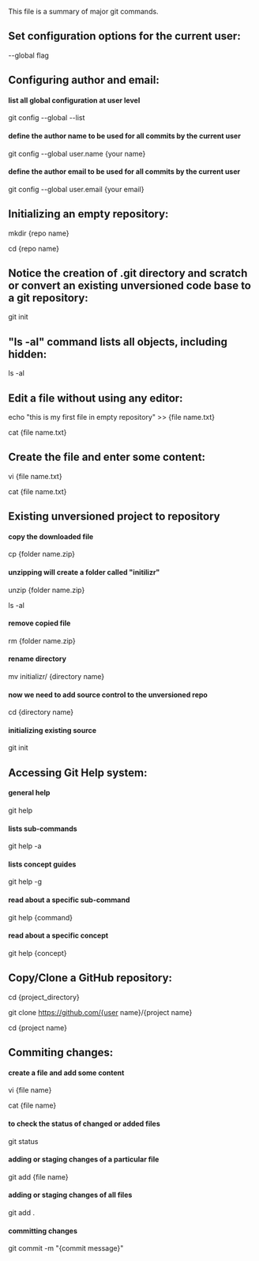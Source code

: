This file is a summary of major git commands. 

## Set configuration options for the current user:

--global flag 

## Configuring author and email:

#### list all global configuration at user level

git config --global --list   

#### define the author name to be used for all commits by the current user

git config --global user.name {your name}

#### define the author email to be used for all commits by the current user

git config --global user.email {your email}

## Initializing an empty repository: 

mkdir {repo name}

cd {repo name}
   
## Notice the creation of .git directory and scratch or convert an existing unversioned code base to a git repository:            

git init   
                       
## "ls -al" command lists all objects, including hidden: 

ls -al  
      
## Edit a file without using any editor:                                                               

echo "this is my first file in empty repository" >> {file name.txt}     

cat {file name.txt}

## Create the file and enter some content:

vi  {file name.txt}                                        

cat {file name.txt}

## Existing unversioned project to repository

#### copy the downloaded file

cp {folder name.zip}

#### unzipping will create a folder called "initilizr"     

unzip {folder name.zip}                                      

ls -al

#### remove copied file

rm {folder name.zip} 

#### rename directory                                          

mv initializr/ {directory name}    
              
#### now we need to add source control to the unversioned repo

cd {directory name}   
         
#### initializing existing source                        

git init            
  
## Accessing Git Help system: 

#### general help

git help

#### lists sub-commands

git help -a

#### lists concept guides

git help -g

#### read about a specific sub-command

git help {command}

#### read about a specific concept

git help {concept}

## Copy/Clone a GitHub repository:

cd {project_directory}

git clone https://github.com/{user name}/{project name}

cd {project name}

## Commiting changes:

#### create a file and add some content

vi {file name}                    

cat {file name}

#### to check the status of changed or added files

git status

#### adding or staging changes of a particular file

git add {file name}

#### adding or staging changes of all files

git add .

#### committing changes

git commit -m "{commit message}"



